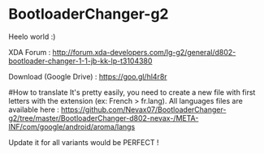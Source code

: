 # BootloaderChanger-g2

Heelo world :)

XDA Forum : http://forum.xda-developers.com/lg-g2/general/d802-bootloader-changer-1-1-jb-kk-lp-t3104380

Download (Google Drive) : https://goo.gl/hl4r8r

#How to translate
It's pretty easily, you need to create a new file with first letters with the extension (ex: French > fr.lang).
All languages files are available here : https://github.com/Nevax07/BootloaderChanger-g2/tree/master/BootloaderChanger-d802-nevax-/META-INF/com/google/android/aroma/langs

Update it for all variants would be PERFECT !

